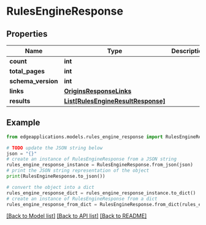 # RulesEngineResponse


## Properties

Name | Type | Description | Notes
------------ | ------------- | ------------- | -------------
**count** | **int** |  | 
**total_pages** | **int** |  | 
**schema_version** | **int** |  | 
**links** | [**OriginsResponseLinks**](OriginsResponseLinks.md) |  | 
**results** | [**List[RulesEngineResultResponse]**](RulesEngineResultResponse.md) |  | 

## Example

```python
from edgeapplications.models.rules_engine_response import RulesEngineResponse

# TODO update the JSON string below
json = "{}"
# create an instance of RulesEngineResponse from a JSON string
rules_engine_response_instance = RulesEngineResponse.from_json(json)
# print the JSON string representation of the object
print(RulesEngineResponse.to_json())

# convert the object into a dict
rules_engine_response_dict = rules_engine_response_instance.to_dict()
# create an instance of RulesEngineResponse from a dict
rules_engine_response_from_dict = RulesEngineResponse.from_dict(rules_engine_response_dict)
```
[[Back to Model list]](../README.md#documentation-for-models) [[Back to API list]](../README.md#documentation-for-api-endpoints) [[Back to README]](../README.md)


